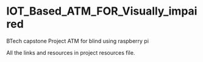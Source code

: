 # IOT_Based_ATM_FOR_Visually_impaired

BTech capstone Project
ATM for blind using raspberry pi 

All the links and resources in project resources file.

